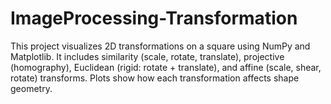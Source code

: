 # ImageProcessing-Transformation
This project visualizes 2D transformations on a square using NumPy and Matplotlib. It includes similarity (scale, rotate, translate), projective (homography), Euclidean (rigid: rotate + translate), and affine (scale, shear, rotate) transforms. Plots show how each transformation affects shape geometry.
